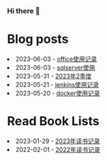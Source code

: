 ### Hi there 👋

<!--
**deletefromuser/deletefromuser** is a ✨ _special_ ✨ repository because its `README.md` (this file) appears on your GitHub profile.

Here are some ideas to get you started:

- 🔭 I’m currently working on ...
- 🌱 I’m currently learning ...
- 👯 I’m looking to collaborate on ...
- 🤔 I’m looking for help with ...
- 💬 Ask me about ...
- 📫 How to reach me: ...
- 😄 Pronouns: ...
- ⚡ Fun fact: ...
-->

# Blog posts
<!-- BLOG-POST-LIST:START -->
<li>2023-06-03 - <a href="https://deletefromuser.github.io/tip/2023060301/" rel="nofollow">office使用记录</a></li><li>2023-06-03 - <a href="https://deletefromuser.github.io/sql/2023060301/" rel="nofollow">sqlserver使用</a></li><li>2023-05-31 - <a href="https://deletefromuser.github.io/watch/2023040101/" rel="nofollow">2023年2季度</a></li><li>2023-05-21 - <a href="https://deletefromuser.github.io/web/2023052101/" rel="nofollow">jenkins使用记录</a></li><li>2023-05-20 - <a href="https://deletefromuser.github.io/web/2023052001/" rel="nofollow">docker使用记录</a></li>
<!-- BLOG-POST-LIST:END -->

# Read Book Lists
<!-- READ-BOOK-LIST:START -->
<li>2023-01-29 - <a href="https://deletefromuser.github.io/read/2023012901/" rel="nofollow">2023年读书记录</a></li><li>2022-02-01 - <a href="https://deletefromuser.github.io/read/2022030701/" rel="nofollow">2022年读书记录</a></li>
<!-- READ-BOOK-LIST:END -->

